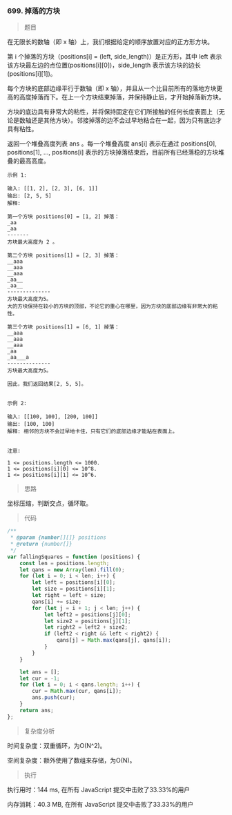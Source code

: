 ### 699. 掉落的方块

> 题目

在无限长的数轴（即 x 轴）上，我们根据给定的顺序放置对应的正方形方块。

第 i 个掉落的方块（positions[i] = (left, side_length)）是正方形，其中 left 表示该方块最左边的点位置(positions[i][0])，side_length 表示该方块的边长(positions[i][1])。

每个方块的底部边缘平行于数轴（即 x 轴），并且从一个比目前所有的落地方块更高的高度掉落而下。在上一个方块结束掉落，并保持静止后，才开始掉落新方块。

方块的底边具有非常大的粘性，并将保持固定在它们所接触的任何长度表面上（无论是数轴还是其他方块）。邻接掉落的边不会过早地粘合在一起，因为只有底边才具有粘性。

返回一个堆叠高度列表 ans 。每一个堆叠高度 ans[i] 表示在通过 positions[0], positions[1], ..., positions[i] 表示的方块掉落结束后，目前所有已经落稳的方块堆叠的最高高度。

```
示例 1:

输入: [[1, 2], [2, 3], [6, 1]]
输出: [2, 5, 5]
解释:

第一个方块 positions[0] = [1, 2] 掉落：
_aa
_aa
-------
方块最大高度为 2 。

第二个方块 positions[1] = [2, 3] 掉落：
__aaa
__aaa
__aaa
_aa__
_aa__
--------------
方块最大高度为5。
大的方块保持在较小的方块的顶部，不论它的重心在哪里，因为方块的底部边缘有非常大的粘性。

第三个方块 positions[1] = [6, 1] 掉落：
__aaa
__aaa
__aaa
_aa
_aa___a
-------------- 
方块最大高度为5。

因此，我们返回结果[2, 5, 5]。
 

示例 2:

输入: [[100, 100], [200, 100]]
输出: [100, 100]
解释: 相邻的方块不会过早地卡住，只有它们的底部边缘才能粘在表面上。
 

注意:

1 <= positions.length <= 1000.
1 <= positions[i][0] <= 10^8.
1 <= positions[i][1] <= 10^6.
```

> 思路

坐标压缩，判断交点，循环取。

> 代码

```js
/**
 * @param {number[][]} positions
 * @return {number[]}
 */
var fallingSquares = function (positions) {
    const len = positions.length;
    let qans = new Array(len).fill(0);
    for (let i = 0; i < len; i++) {
        let left = positions[i][0];
        let size = positions[i][1];
        let right = left + size;
        qans[i] += size;
        for (let j = i + 1; j < len; j++) {
            let left2 = positions[j][0];
            let size2 = positions[j][1];
            let right2 = left2 + size2;
            if (left2 < right && left < right2) {
                qans[j] = Math.max(qans[j], qans[i]);
            }
        }
    }

    let ans = [];
    let cur = -1;
    for (let i = 0; i < qans.length; i++) {
        cur = Math.max(cur, qans[i]);
        ans.push(cur);
    }
    return ans;
};
```

> 复杂度分析

时间复杂度：双重循环，为O(N^2)。

空间复杂度：额外使用了数组来存储，为O(N)。

> 执行

执行用时：144 ms, 在所有 JavaScript 提交中击败了33.33%的用户

内存消耗：40.3 MB, 在所有 JavaScript 提交中击败了33.33%的用户
